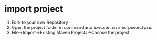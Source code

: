 
# import project
1. Fork to your own Repository
2. Open the project folder in command and execute: mvn eclipse:eclipse.
3. File->Import->Existing Maven Projects->Choose the project